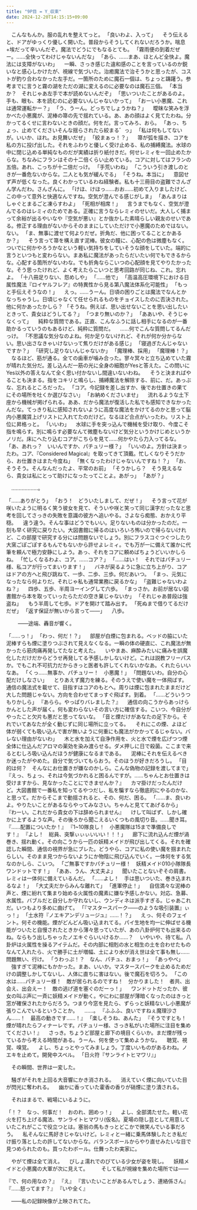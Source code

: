 ```yaml
---
title: "9P目 = Y_収束"
date: 2024-12-20T14:15:15+09:00
---
```

　こんなもんか。服の乱れを整えてっと。
「良いわよ、入って」
　そう伝えると、ドアがゆっくり優しく開いた。普段からそうしてくれないだろうか。喘息+埃だって辛いんだぞ。魔法でどうにでもなるとても。
「霧雨便の到着だぜー。……全快ってわけじゃないんだな」
「あら、……まあ、ほとんど全快よ。魔法には支障がないわ」
　一瞬、さっき感じた違和感のことを言っているのか鋭いなと感心しかけたが、視線で気づいた。治癒魔法で治そうかと思ったが、コストが釣り合わなかった左手だ。一箇所のために魔石一個は、ちょっと躊躇う。参考までに言うと霧の湖をただの湖に変えるのに必要なのは魔石三個。
「本当か？　それじゃあ左手で本が読めないんだぞ」
「思いついたことがあるのよ。手も、眼も、本を読むのに必要ないんじゃないかって」
「おーい小悪魔、これは通常運転かー？」
「う、うーん。どっちでしょうかね？」
　曖昧な笑みを浮かべた小悪魔が、泥棒の箒の先で揺れている。あ、あの顔はよく見てたわね。分かってるくせに言わないときの顔だ。何をだ。言ってみろ、おら。
「あっ、ちょっ、止めてくださいそんな揺らされたら絞まる゛っ」
「私は何もしてないが。いいか、ほれ。お見舞いだぜ」
「絞まぁっ！？」
　箒が弧を描き、コアを私の方に投げ出した。それをふわりと優しく受け止める、私の捕縛魔法。水球の中に閉じ込める単純なものだが実績は折り紙付きだ。何せレミィを一回止めたからな。ちなみにフランはその十二倍くらい止めている。コアに対してはフランの五倍。あれ、こっちが十二倍だっけ。
「手荒いわね」
「こういう引き渡しのときが一番危ないからな。二人とも気が緩んでる」
「そうね。本当に」
　意図せず声が低くなった。良くわかっているわね経験者。私も十三冊目の盗難でさんざん学んだわ。さんざんに。
「けほ、けほっ……おお……初めて入りましたけど、この中って意外と快適なんですね。空気が澄んでる感じがしま」
「あんまりはしゃぐとまるごと凍らすわよ」
「死相が相席！」
　言うまでもなく、空気が澄んでるのはレミィのためである。正確に言うならレミィのせいだ。大人しく捕まって余裕が出るやいなや『空気が悪い』とか抜かした素晴らしい親友のせいである。修正する理由がないからそのままにしていただけで小悪魔のためではない。ない。
「ま、無事に渡せて何よりだぜ。折角だ、他に困ってることとかあるか？」
　そう言って箒を構え直す泥棒。彼女の瞳に、心配の色は微塵もなく。ついでに何かやろうかなという軽い気持ちをしていそうな顔をしていた。端的に言うといつもと変わらない。まあ私に魔法があったらだいたい何でもできるからな。心配する箇所がないわな。でも折角ならこいつの心配顔を見てやりたかったな。そう思ったけれど、よく考えたらこいつと思考回路が同じね、これ。忘れよ。
「十八冊足りない、怨めしや」
「……他で」
「高温高圧環境下における日属性魔法『ロイヤルフレア』の特異性から見る第八魔法体系化可能性」
「もっと手伝えそうなの！」
　えっ。……うーん。日頃の困りごとは魔法でなんとかなっちゃうし。日頃じゃなくて任せられるものをチョイスしたのに否決された。他に何かあったかしら？
「そうね。例えば、思い出せないことを思い出したいときって、貴女はどうしてる？」
「つまり無いのか？」
「ああいや、そうじゃなくって」
　純粋な質問である。正直、こんなふうに話し相手になるのが一番助かるっていうのもあるけど、純粋に質問だ。
　……何でこんな質問してるんだっけ。
「不思議な気分なのよね。何か足りないけれど、それが何か分からない。思い出さなきゃいけないって焦りだけがある感じ」
「寝過ぎたんじゃないですか？」
「研究し足りないんじゃないか」
「魔理棒、採用」
「魔理棒！？」
　なるほど、筋が通る。全ての歯車が噛み合った。寥々冥々と立ち込めていた霧が晴れた気分だ。差し込んだ一筋の光に全身の細胞がYesと答えた。この問いにYes以外の答えなんて全く思い付かないし間違いないわね。
　そうと決まればやることも決まる。指をコキリと鳴らし、捕縛魔法を解除する、前に、だ。あっぶな、忘れるところだった。
「コア。今記録を差し出すか、後でお仕置きの果てにその場所を吐くか選びなさい」
「お納めくださいませ」
　流れるような土下座から機械が掲げられる。ああ、だから魔法が復活した私でも感知できなかったんだな。てっきり私に感知されないように高度な魔法をかけてるのかと思って脳内小悪魔賃上げリストに入れてたのだけど。なるほど合点がいったわ。リスト上位に昇格っと。
「いいわ」
　水球に手を突っ込んで機械を受け取り、今度こそ指を鳴らす。別に鳴らす必要なんて微塵もないけど気分というかけじめというかノリだ。床にへたり込むコアがこちらを見て……何かやたら力入ってるな。
「あ、あれっ？　いいんですか、パチュリー様？」
「いいのよ。方針は決まったわ。コア、『Considered Magical』を取ってきて頂戴。忙しくなりそうだから、お仕置きはまた今度ね」
「無くなったわけじゃないんですね！？」
「お、そうそう。そんなんだったよ、平常のお前」
「そうかしら？　そう見えるなら、貴女は私にとって助けになったってことよ。あがっ」
「あが？」

　………………。

「……ありがとう」
「おう！　どういたしまして、だぜ！」
　そう言って花が咲いたように明るく笑う彼女を見て、そういや咲と笑って同じ漢字だったなと思考を回してさっきの失敗を意識の彼方へ追いやる。さよなら痴態、おかえり平穏。
　違う違う。そんな事はどうでもいい。足りないものは分かったのだ。一刻も早く研究に戻りたい。大図書館に帰るのはいろいろ怖いので帰らないけれど、この部屋で研究する分には問題ないでしょう。別にフラスコぐつぐつしたり大窯ごぽごぽするもんでもないから許せよレミィ。でも万が一に備えて誰かに代筆を頼んで極力安静にしよう。あっ、それをコアに頼めばちょうどいいかしらね。
「忙しくなるわよ、コア。……コア？」
「……はい！　それではパチュリー様、私コアが行ってまいります！」
　バネが戻るように急に立ち上がり、コアはドアの方へと飛び跳ねて、一歩、二歩、三歩。何だあいつ。
「まっ、元気になったなら何よりだ。それじゃ私も通常業務に戻るかな」
「盗難じゃないわよね？」
　四歩、五歩、半周ヨーイングして六歩。
「まっさか。お前が居ない図書館から本を取っていったらただの空き巣じゃないか」
「それじゃあ普段は強盗ね」
　もう半周して七歩。ドアを開けて踏み出す。
「死ぬまで借りてるだけだぜ」
「返す保証が無いから言って――」
　八歩。


　
　――途端、轟音が響く。


「……っ！」
「わっ、何だ！？」
　部屋が白煙に包まれる。ベッドの脇にいた泥棒すらも煙に塗りつぶされて見えなくなる。一瞬の体の硬直に、これ魔法が無かったら筋肉痛再発してたなと考えた。
　いやまあ、麻酔みたいに痛みを誤魔化しただけだからどうせ再発してる予感しかしないけど。これは説教フリーパスか。でもこれ不可抗力だからきっと医者も許してくれないかなあ。くれたらいいなあ。
「くっ……無事か、パチュリー！　小悪魔！」
「問題ないわ。自分の心配だけしなさい」
　とりあえず魔力を練る。そのうえで使い魔を一体飛ばす。通信の魔法式を載せて、目指すはコアのもとへ。周りは煙に包まれたままだけど大した問題じゃない。方向を合わせてまっすぐ飛ばす。到着。
「……どういうつもりかしら」
『あらら。やっぱりバレました？』
　通信の向こうからあっけらかんとした声が届く。何も変わらないその言い方に確信する。こいつ、今自分がやったこと欠片も悪だと思ってないな。
「音と煙だけがあなたの足下から。それでいてあなたが全く動じずに同じ場所に立ってる。
　それにこの煙、よほど体が弱くても吸い込んで害が無いように何重にも魔法がかかってるじゃない。バレない理由がないわ」
　木と水を加えて自浄作用を、火と水で煙を広げつつ煙全体に仕込んだアロマの薬効を染み渡らせる。ダメ押しに日で殺菌。ここまで来るとむしろ吸い込んだほうが健康になるまである。
　泥棒にそれを伝えるべきか迷ったがやめた。自分で気づいてもらおう。そのほうが好きだろうし。
「目的は何？　そんなにお仕置きが嫌なのかしら。こんな偽物の記録を渡してまで」
『えっ、ちょっ、それは今気づかれると困るんですが。……ちゃんとお仕置きは受けますから、見なかったことにできませんか？』
　カマ掛けだったんだけど。大図書館で一番私を知ってるやつだし、私を騙すなら徹底的にやるのかな、と思って。だからそこまで動揺されると、その、何だ、困る。
「……ま、良いわよ。やりたいことがあるならやってみなさい。ちゃんと見ててあげるから」
『わーい。これだから貴女の下は辞められません』
　けして叫ばず、しかし確かに上ずるような声。その後ろから聞こえるいくつもの風切り音。……聞き耳。
『……配置についたか！』
『1~10隊良し！　小悪魔隊は15まで準備良しです！』
『よし！　総員、突撃ぃぃぃいいい！！！」
　廊下に流れ込んだ煙が渦巻き、揺れ動く。その向こうから一匹の妖精メイドが飛び出してくる。それを確認した瞬間、通信の視界が急にブレた。どうやら、コアに私の使い魔を掴まれたらしい。そのまま見つからないようにか物陰に飛び込んでいく。一体何をする気なのかしら、こいつ。
「ご無事ですかパチュリー様！　妖精メイド010小隊隊長ワンドットです！」
「ああ、うん、大丈夫よ」
　聞いたことないぞその肩書。レミィは一体何に備えているんだ。
「……よし！　手は思いついた、巻き込まれるなよ！」
「大丈夫だからみんな離れて」
「進軍停止！」
　自信満々な泥棒の声と、煙に紛れて集まり始める火属性の魔素に嫌な予感しかない。対応、急募、水属性。バブルだと自分しか守れないし、ウンディネは派手すぎる。じゃあこれだ。いつもより多めに曲げて。
「『マスタースパーク――のような吸引装置』ぃっ！」
「土水符『ノエキアンデリュージュ』……！？」
　えっ、何そのフェイント。何その機能。煙がどんどん吸い込まれてる。パイ生地を均一に伸ばせる機能がついたと自慢されたときから薄々思っていたが、あの八卦炉何でも出来るのね。ならもう出しちゃったノエキぐらいいけるか……？
　いやいや、待て私。八卦炉は火属性を操るアイテムだ。その内部に相剋の水と相生の土を合わせたものなんて入れたら、火で勝手に土が増幅、土により水が消え世は全て事も無し……問題無い、行け。
「うわっぷ！？　なん、パチュ、おまっ！」
「あっやべ」
　強すぎて泥棒にもかかった。まあ、いいか。マスタースパークを止めるためだけの調整しかしてないし、人体に直ちに害はない。後で魔石を切ろう。
「この水は……パチュリー様！　敵が居られるのですね！　分かりました！　者共、出会え、出会えー！　敵の逃げ道を塞ぐのだーっ！」
　ワンドットだったか、彼女の叫ぶ声に一斉に妖精メイドが動く。やにわに部屋が薄暗くなったのはきっと窓が確保されたからだろう。つまり今窓を見たら、ずらっと妖精ないし小悪魔が張りこんでいるということか。
　……。
『ふふふ、良いですねぇ魔理沙さん……！　最高の動きです……！』
「楽しそうね、あんた」
『そうですとも！　煙が晴れたらフィナーレです。パチュリー様、さっき私がいた場所に注目を集めてください！』
　さっき。ちょうど部屋と廊下の境目くらいか。まだ煙が残っているから考える時間がある。うーん、何を使って集めようかな。
　聴覚、視覚、嗅覚。
　よし、ちょっとやってみましょう。丁度いいものがあるわね。ノエキを止めて。開発中スペル。
「日火符『サンライトヒマワリ』」

　その瞬間、世界は一変した。

　騒ぎがそれを上回る大音響にかき消される。
　消えていく煙に向いていた目が閃光に奪われる。
　幽かに香っていた霍香の香りが硝煙に塗り潰される。

　それはまるで、戦場にいるように。

「！？　なっ、何事だ！　おのれ、囲めっ！」
　よし、全部満たせた。軽い花火を打ち上げる魔法、サンライトヒマワリ(仮名)。夏場の隠し芸として用意していたこれがここで役立つとは。塞翁の馬もきっとどこかで微笑んでいる事だろう。
　私そんなに馬好きじゃないけど。レミィと一緒に乗馬体験したとき私だけ振り落としたの許してないからな。バランスボールからやり直せみたいな目で見つめられたのも。買ったわボール。仕舞ったわ実家に。

　やがて煙は全て消え。
　びしょ濡れでのびている少女が姿を現し。
　妖精メイドと小悪魔の大軍が次に見えて。
　
　そして私が視線を集めた場所では――





『で、何の用なの？』
『え』
『言いたいことがあるんでしょう、連絡係さん』
『……怒ってます？』
『いや全く』




　――私の記録映像が上映されてた。
